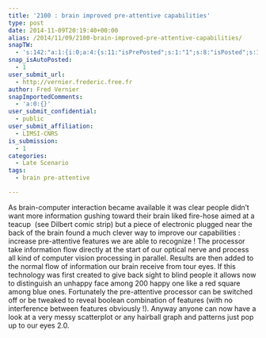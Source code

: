 ```yaml
---
title: '2100 : brain improved pre-attentive capabilities'
type: post
date: 2014-11-09T20:19:40+00:00
alias: /2014/11/09/2100-brain-improved-pre-attentive-capabilities/
snapTW:
  - 's:142:"a:1:{i:0;a:4:{s:11:"isPrePosted";s:1:"1";s:8:"isPosted";s:1:"1";s:4:"pgID";s:18:"531539156925968384";s:5:"pDate";s:19:"2014-11-09 20:19:42";}}";'
snap_isAutoPosted:
  - 1
user_submit_url:
  - http://vernier.frederic.free.fr
author: Fred Vernier
snapImportedComments:
  - 'a:0:{}'
user_submit_confidential:
  - public
user_submit_affiliation:
  - LIMSI-CNRS
is_submission:
  - 1
categories:
  - Late Scenario
tags:
  - brain pre-attentive

---
```

As brain-computer interaction became available it was clear people didn&#8217;t want more information gushing toward their brain liked fire-hose aimed at a teacup  (see Dilbert comic strip) but a piece of electronic plugged near the back of the brain found a much clever way to improve our capabilities : increase pre-attentive features we are able to recognize ! The processor take information flow directly at the start of our optical nerve and process all kind of computer vision processing in parallel. Results are then added to the normal flow of information our brain receive from tour eyes. If this technology was first created to give back sight to blind people it allows now to distinguish an unhappy face among 200 happy one like a red square among blue ones. Fortunately the pre-attentive processor can be switched off or be tweaked to reveal boolean combination of features (with no interference between features obviously !). Anyway anyone can now have a look at a very messy scatterplot or any hairball graph and patterns just pop up to our eyes 2.0.